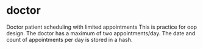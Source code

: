 # doctor
Doctor patient scheduling with limited appointments
This is practice for oop design.
The doctor has a maximum of two appointments/day.
The date and count of appointments per day is stored in a hash.
